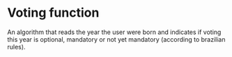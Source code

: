 # Voting function
An algorithm that reads the year the user were born and indicates if voting this year is optional, mandatory or not yet mandatory (according to brazilian rules).
